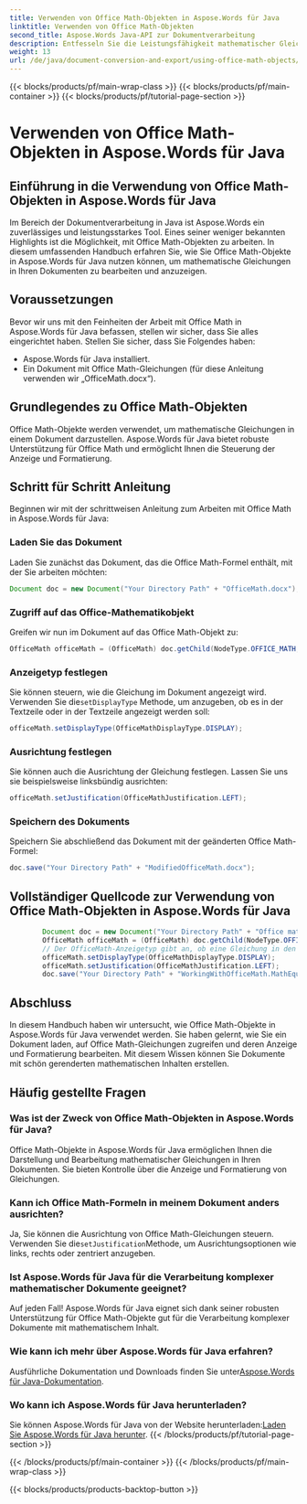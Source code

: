 ```yaml
---
title: Verwenden von Office Math-Objekten in Aspose.Words für Java
linktitle: Verwenden von Office Math-Objekten
second_title: Aspose.Words Java-API zur Dokumentverarbeitung
description: Entfesseln Sie die Leistungsfähigkeit mathematischer Gleichungen in Dokumenten mit Aspose.Words für Java. Lernen Sie, Office Math-Objekte mühelos zu bearbeiten und anzuzeigen.
weight: 13
url: /de/java/document-conversion-and-export/using-office-math-objects/
---
```


{{< blocks/products/pf/main-wrap-class >}}
{{< blocks/products/pf/main-container >}}
{{< blocks/products/pf/tutorial-page-section >}}

# Verwenden von Office Math-Objekten in Aspose.Words für Java


## Einführung in die Verwendung von Office Math-Objekten in Aspose.Words für Java

Im Bereich der Dokumentverarbeitung in Java ist Aspose.Words ein zuverlässiges und leistungsstarkes Tool. Eines seiner weniger bekannten Highlights ist die Möglichkeit, mit Office Math-Objekten zu arbeiten. In diesem umfassenden Handbuch erfahren Sie, wie Sie Office Math-Objekte in Aspose.Words für Java nutzen können, um mathematische Gleichungen in Ihren Dokumenten zu bearbeiten und anzuzeigen. 

## Voraussetzungen

Bevor wir uns mit den Feinheiten der Arbeit mit Office Math in Aspose.Words für Java befassen, stellen wir sicher, dass Sie alles eingerichtet haben. Stellen Sie sicher, dass Sie Folgendes haben:

- Aspose.Words für Java installiert.
- Ein Dokument mit Office Math-Gleichungen (für diese Anleitung verwenden wir „OfficeMath.docx“).

## Grundlegendes zu Office Math-Objekten

Office Math-Objekte werden verwendet, um mathematische Gleichungen in einem Dokument darzustellen. Aspose.Words für Java bietet robuste Unterstützung für Office Math und ermöglicht Ihnen die Steuerung der Anzeige und Formatierung. 

## Schritt für Schritt Anleitung

Beginnen wir mit der schrittweisen Anleitung zum Arbeiten mit Office Math in Aspose.Words für Java:

### Laden Sie das Dokument

Laden Sie zunächst das Dokument, das die Office Math-Formel enthält, mit der Sie arbeiten möchten:

```java
Document doc = new Document("Your Directory Path" + "OfficeMath.docx");
```

### Zugriff auf das Office-Mathematikobjekt

Greifen wir nun im Dokument auf das Office Math-Objekt zu:

```java
OfficeMath officeMath = (OfficeMath) doc.getChild(NodeType.OFFICE_MATH, 0, true);
```

### Anzeigetyp festlegen

 Sie können steuern, wie die Gleichung im Dokument angezeigt wird. Verwenden Sie die`setDisplayType` Methode, um anzugeben, ob es in der Textzeile oder in der Textzeile angezeigt werden soll:

```java
officeMath.setDisplayType(OfficeMathDisplayType.DISPLAY);
```

### Ausrichtung festlegen

Sie können auch die Ausrichtung der Gleichung festlegen. Lassen Sie uns sie beispielsweise linksbündig ausrichten:

```java
officeMath.setJustification(OfficeMathJustification.LEFT);
```

### Speichern des Dokuments

Speichern Sie abschließend das Dokument mit der geänderten Office Math-Formel:

```java
doc.save("Your Directory Path" + "ModifiedOfficeMath.docx");
```

## Vollständiger Quellcode zur Verwendung von Office Math-Objekten in Aspose.Words für Java

```java
        Document doc = new Document("Your Directory Path" + "Office math.docx");
        OfficeMath officeMath = (OfficeMath) doc.getChild(NodeType.OFFICE_MATH, 0, true);
        // Der OfficeMath-Anzeigetyp gibt an, ob eine Gleichung in den Text eingebettet oder in dessen Zeile angezeigt wird.
        officeMath.setDisplayType(OfficeMathDisplayType.DISPLAY);
        officeMath.setJustification(OfficeMathJustification.LEFT);
        doc.save("Your Directory Path" + "WorkingWithOfficeMath.MathEquations.docx");
```

## Abschluss

In diesem Handbuch haben wir untersucht, wie Office Math-Objekte in Aspose.Words für Java verwendet werden. Sie haben gelernt, wie Sie ein Dokument laden, auf Office Math-Gleichungen zugreifen und deren Anzeige und Formatierung bearbeiten. Mit diesem Wissen können Sie Dokumente mit schön gerenderten mathematischen Inhalten erstellen.

## Häufig gestellte Fragen

### Was ist der Zweck von Office Math-Objekten in Aspose.Words für Java?

Office Math-Objekte in Aspose.Words für Java ermöglichen Ihnen die Darstellung und Bearbeitung mathematischer Gleichungen in Ihren Dokumenten. Sie bieten Kontrolle über die Anzeige und Formatierung von Gleichungen.

### Kann ich Office Math-Formeln in meinem Dokument anders ausrichten?

 Ja, Sie können die Ausrichtung von Office Math-Gleichungen steuern. Verwenden Sie die`setJustification`Methode, um Ausrichtungsoptionen wie links, rechts oder zentriert anzugeben.

### Ist Aspose.Words für Java für die Verarbeitung komplexer mathematischer Dokumente geeignet?

Auf jeden Fall! Aspose.Words für Java eignet sich dank seiner robusten Unterstützung für Office Math-Objekte gut für die Verarbeitung komplexer Dokumente mit mathematischem Inhalt.

### Wie kann ich mehr über Aspose.Words für Java erfahren?

 Ausführliche Dokumentation und Downloads finden Sie unter[Aspose.Words für Java-Dokumentation](https://reference.aspose.com/words/java/).

### Wo kann ich Aspose.Words für Java herunterladen?

 Sie können Aspose.Words für Java von der Website herunterladen:[Laden Sie Aspose.Words für Java herunter](https://releases.aspose.com/words/java/).
{{< /blocks/products/pf/tutorial-page-section >}}

{{< /blocks/products/pf/main-container >}}
{{< /blocks/products/pf/main-wrap-class >}}

{{< blocks/products/products-backtop-button >}}
